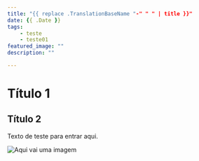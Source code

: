 ```yaml
---
title: "{{ replace .TranslationBaseName "-" " " | title }}"
date: {{ .Date }}
tags:
    - teste
    - teste01
featured_image: ""
description: ""

---
```



# Título 1
## Título 2

Texto de teste para entrar aqui. 

![Aqui vai uma imagem](/img/teste.png "Descrição")

